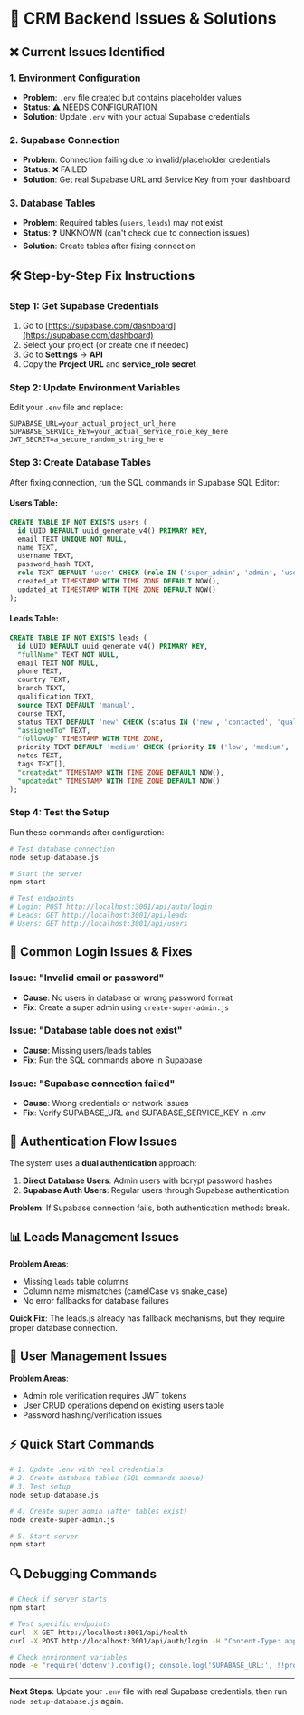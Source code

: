 # 🔧 CRM Backend Issues & Solutions

## ❌ Current Issues Identified

### 1. **Environment Configuration**
- **Problem**: `.env` file created but contains placeholder values
- **Status**: ⚠️ NEEDS CONFIGURATION
- **Solution**: Update `.env` with your actual Supabase credentials

### 2. **Supabase Connection**  
- **Problem**: Connection failing due to invalid/placeholder credentials
- **Status**: ❌ FAILED
- **Solution**: Get real Supabase URL and Service Key from your dashboard

### 3. **Database Tables**
- **Problem**: Required tables (`users`, `leads`) may not exist
- **Status**: ❓ UNKNOWN (can't check due to connection issues)
- **Solution**: Create tables after fixing connection

## 🛠️ Step-by-Step Fix Instructions

### Step 1: Get Supabase Credentials
1. Go to [https://supabase.com/dashboard](https://supabase.com/dashboard)
2. Select your project (or create one if needed)
3. Go to **Settings** → **API**
4. Copy the **Project URL** and **service_role secret**

### Step 2: Update Environment Variables
Edit your `.env` file and replace:
```env
SUPABASE_URL=your_actual_project_url_here
SUPABASE_SERVICE_KEY=your_actual_service_role_key_here
JWT_SECRET=a_secure_random_string_here
```

### Step 3: Create Database Tables
After fixing connection, run the SQL commands in Supabase SQL Editor:

#### Users Table:
```sql
CREATE TABLE IF NOT EXISTS users (
  id UUID DEFAULT uuid_generate_v4() PRIMARY KEY,
  email TEXT UNIQUE NOT NULL,
  name TEXT,
  username TEXT,
  password_hash TEXT,
  role TEXT DEFAULT 'user' CHECK (role IN ('super_admin', 'admin', 'user')),
  created_at TIMESTAMP WITH TIME ZONE DEFAULT NOW(),
  updated_at TIMESTAMP WITH TIME ZONE DEFAULT NOW()
);
```

#### Leads Table:
```sql  
CREATE TABLE IF NOT EXISTS leads (
  id UUID DEFAULT uuid_generate_v4() PRIMARY KEY,
  "fullName" TEXT NOT NULL,
  email TEXT NOT NULL,
  phone TEXT,
  country TEXT,
  branch TEXT,
  qualification TEXT,
  source TEXT DEFAULT 'manual',
  course TEXT,
  status TEXT DEFAULT 'new' CHECK (status IN ('new', 'contacted', 'qualified', 'converted', 'lost')),
  "assignedTo" TEXT,
  "followUp" TIMESTAMP WITH TIME ZONE,
  priority TEXT DEFAULT 'medium' CHECK (priority IN ('low', 'medium', 'high')),
  notes TEXT,
  tags TEXT[],
  "createdAt" TIMESTAMP WITH TIME ZONE DEFAULT NOW(),
  "updatedAt" TIMESTAMP WITH TIME ZONE DEFAULT NOW()
);
```

### Step 4: Test the Setup
Run these commands after configuration:
```bash
# Test database connection
node setup-database.js

# Start the server
npm start

# Test endpoints
# Login: POST http://localhost:3001/api/auth/login
# Leads: GET http://localhost:3001/api/leads
# Users: GET http://localhost:3001/api/users
```

## 🐛 Common Login Issues & Fixes

### Issue: "Invalid email or password"
- **Cause**: No users in database or wrong password format
- **Fix**: Create a super admin using `create-super-admin.js`

### Issue: "Database table does not exist"
- **Cause**: Missing users/leads tables
- **Fix**: Run the SQL commands above in Supabase

### Issue: "Supabase connection failed"
- **Cause**: Wrong credentials or network issues
- **Fix**: Verify SUPABASE_URL and SUPABASE_SERVICE_KEY in .env

## 🔐 Authentication Flow Issues

The system uses a **dual authentication** approach:
1. **Direct Database Users**: Admin users with bcrypt password hashes
2. **Supabase Auth Users**: Regular users through Supabase authentication

**Problem**: If Supabase connection fails, both authentication methods break.

## 📊 Leads Management Issues

**Problem Areas**:
- Missing `leads` table columns
- Column name mismatches (camelCase vs snake_case)
- No error fallbacks for database failures

**Quick Fix**: The leads.js already has fallback mechanisms, but they require proper database connection.

## 👥 User Management Issues

**Problem Areas**:
- Admin role verification requires JWT tokens
- User CRUD operations depend on existing users table
- Password hashing/verification issues

## ⚡ Quick Start Commands

```bash
# 1. Update .env with real credentials
# 2. Create database tables (SQL commands above)
# 3. Test setup
node setup-database.js

# 4. Create super admin (after tables exist)
node create-super-admin.js

# 5. Start server
npm start
```

## 🔍 Debugging Commands

```bash
# Check if server starts
npm start

# Test specific endpoints
curl -X GET http://localhost:3001/api/health
curl -X POST http://localhost:3001/api/auth/login -H "Content-Type: application/json" -d '{"email":"test@example.com","password":"password"}'

# Check environment variables
node -e "require('dotenv').config(); console.log('SUPABASE_URL:', !!process.env.SUPABASE_URL);"
```

---

**Next Steps**: Update your `.env` file with real Supabase credentials, then run `node setup-database.js` again.